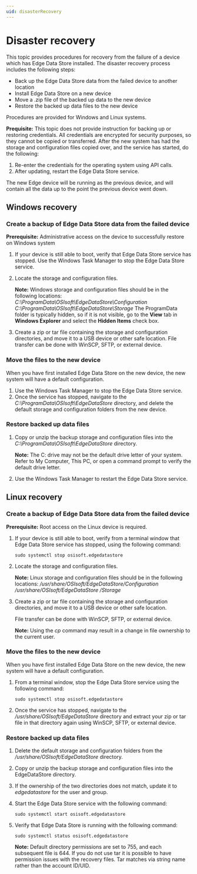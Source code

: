 ```yaml
---
uid: disasterRecovery
---
```


# Disaster recovery

This topic provides procedures for recovery from the failure of a device which has Edge Data Store installed.  The disaster recovery process includes the following steps:

- Back up the Edge Data Store data from the failed device to another location
- Install Edge Data Store on a new device
- Move a .zip file of the backed up data to the new device
- Restore the backed up data files to the new device

Procedures are provided for Windows and Linux systems.
 
**Prequisite:**  This topic does not provide instruction for backing up or restoring credentials. All credentials are encrypted for security purposes, so they cannot be copied or transferred. After the new system has had the storage and configuration files copied over, and the service has started, do the following:

1. Re-enter the credentials for the operating system using API calls. 
2. After updating, restart the Edge Data Store service. 
	
The new Edge device will be running as the previous device, and will contain all the data up to the point the previous device went down.


## Windows recovery

### Create a backup of Edge Data Store data from the failed device

**Prerequisite:** Administrative access on the device to successfully restore on Windows system

1. If your device is still able to boot, verify that Edge Data Store service has stopped. Use the Windows Task Manager to stop the Edge Data Store service.
2. Locate the storage and configuration files.

   **Note:** Windows storage and configuration files should be in the following locations:
   _C:\ProgramData\OSIsoft\EdgeDataStore\Configuration_
   _C:\ProgramData\OSIsoft\EdgeDataStore\Storage_
   The ProgramData folder is typically hidden, so if it is not visible, go to the **View** tab in **Windows Explorer** and select the **Hidden Items** check box.

3. Create a zip or tar file containing the storage and configuration directories, and move it to a USB device or other safe location. File transfer can be done with WinSCP, SFTP, or external device.

### Move the files to the new device

When you have first installed Edge Data Store on the new device, the new system will have a default configuration. 

1. Use the Windows Task Manager to stop the Edge Data Store service.	
2. Once the service has stopped, navigate to the _C:\ProgramData\OSIsoft\EdgeDataStore_ directory, and delete the default storage and configuration folders from the new device.

### Restore backed up data files

1. Copy or unzip the backup storage and configuration files into the _C:\ProgramData\OSIsoft\EdgeDataStore_ directory.

   **Note:** The C: drive may not be the default drive letter of your system. Refer to My Computer, This PC, or open a command prompt to verify the default drive letter.

2. Use the Windows Task Manager to restart the Edge Data Store service.

## Linux recovery

### Create a backup of Edge Data Store data from the failed device

**Prerequisite:** Root access on the Linux device is required.

1. If your device is still able to boot, verify from a terminal window that Edge Data Store service has stopped, using the following command: 

	  ```
	  sudo systemctl stop osisoft.edgedatastore
	  ```

2. Locate the storage and configuration files.

   **Note:** Linux storage and configuration files should be in the following locations:
			_/usr/share/OSIsoft/EdgeDataStore/Configuration_
			_/usr/share/OSIsoft/EdgeDataStore /Storage_

3. Create a zip or tar file containing the storage and configuration directories, and move it to a USB device or other safe location. 

	File transfer can be done with WinSCP, SFTP, or external device.

   **Note:** Using the _cp_ command may result in a change in file ownership to the current user. 

### Move the files to the new device

When you have first installed Edge Data Store on the new device, the new system will have a default configuration. 

1. From a terminal window, stop the Edge Data Store service using the following command:

	  ```
	  sudo systemctl stop osisoft.edgedatastore
	  ```

2. Once the service has stopped, navigate to the _/usr/share/OSIsoft/EdgeDataStore_ directory and extract your zip or tar file in that directory again using WinSCP, SFTP, or external device.

### Restore backed up data files

1. Delete the default storage and configuration folders from the _/usr/share/OSIsoft/EdgeDataStore_ directory.
2. Copy or unzip the backup storage and configuration files into the EdgeDataStore directory.
3. If the ownership of the two directories does not match, update it to _edgedatastore_ for the user and group. 
4. Start the Edge Data Store service with the following command:

	  ```
	  sudo systemctl start osisoft.edgedatastore
	  ```

5. Verify that Edge Data Store is running with the following command:

	  ```
	  sudo systemctl status osisoft.edgedatastore
	  ```

   **Note:** Default directory permissions are set to 755, and each subsequent file is 644. If you do not use tar it is possible to have permission issues with the recovery files. Tar matches via string name rather than the account ID/UID.
